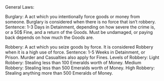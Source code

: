 General Laws:

Burglary:
A act which you intentionally force goods or money from someone. Burglary is considered when there is no force that isn’t robbery. 
Sentence:
1-3 Days in Detainment, depending on how severe the crime is, or a 50$ Fine, and a return of the Goods. Must be undamaged, or paying back depends on how much the Goods are.

Robbery:
A act which you seize goods by force. It is considered Robbery when it is a high use of force. 
Sentence:
1-5 Weeks in Detainment, or Prison. Murder and Casualties also apply for Fines.
Levels of Robbery:
Light Robbery: Stealing less than 100 Emeralds worth of Money.
Medium Robbery: Stealing less than 500 Emeralds worth of Money.
High Robbery: Stealing anything more than 500 Emeralds of Money.
